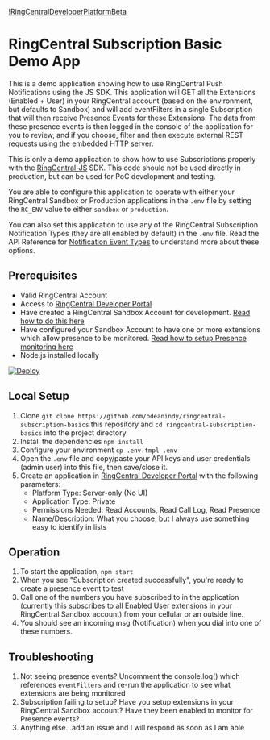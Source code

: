 [!RingCentralDeveloperPlatformBeta](https://raw.githubusercontent.com/bdeanindy/ringcentral-subscription-basics/master/rc4d_logo_2016.png)

# RingCentral Subscription Basic Demo App

This is a demo application showing how to use RingCentral Push Notifications using the JS SDK. This application will GET all the Extensions (Enabled + User) in your RingCentral account (based on the environment, but defaults to Sandbox) and will add eventFilters in a single Subscription that will then receive Presence Events for these Extensions. The data from these presence events is then logged in the console of the application for you to review, and if you choose, filter and then execute external REST requests using the embedded HTTP server.

This is only a demo application to show how to use Subscriptions properly with the [RingCentral-JS](https://github.com/ringcentral/ringcentral-js) SDK. This code should not be used directly in production, but can be used for PoC development and testing.

You are able to configure this application to operate with either your RingCentral Sandbox or Production applications in the `.env` file by setting the `RC_ENV` value to either `sandbox` or `production`.

You can also set this application to use any of the RingCentral Subscription Notification Types (they are all enabled by default) in the `.env` file. Read the API Reference for [Notification Event Types](https://developers.ringcentral.com/api-docs/latest/index.html#!#EventTypes.html) to understand more about these options.

## Prerequisites

* Valid RingCentral Account
* Access to [RingCentral Developer Portal](https://developer.ringcentral.com)
* Have created a RingCentral Sandbox Account for development. [Read how to do this here](https://developers.ringcentral.com/library/tutorials/test-account.html)
* Have configured your Sandbox Account to have one or more extensions which allow presence to be monitored. [Read how to setup Presence monitoring here](http://success.ringcentral.com/articles/en_US/RC_Knowledge_Article/How-to-choose-specific-user-extensions-to-monitor-for-Presence)
* Node.js installed locally

[![Deploy](https://www.herokucdn.com/deploy/button.svg)](https://heroku.com/deploy?template=https://github.com/bdeanindy/ringcentral-subscription-basics)

## Local Setup

1. Clone `git clone https://github.com/bdeanindy/ringcentral-subscription-basics` this repository and `cd ringcentral-subscription-basics` into the project directory
2. Install the dependencies `npm install`
3. Configure your environment `cp .env.tmpl .env`
4. Open the `.env` file and copy/paste your API keys and user credentials (admin user) into this file, then save/close it. 
5. Create an application in [RingCentral Developer Portal](https://developers.ringcentral.com/my-account.html#/create-app) with the following parameters:
    * Platform Type: Server-only (No UI)
    * Application Type: Private
    * Permissions Needed: Read Accounts, Read Call Log, Read Presence
    * Name/Description: What you choose, but I always use something easy to identify in lists


## Operation

1. To start the application, `npm start`
2. When you see "Subscription created successfully", you're ready to create a presence event to test
3. Call one of the numbers you have subscribed to in the application (currently this subscribes to all Enabled User extensions in your RingCentral Sandbox account) from your cellular or an outside line.
4. You should see an incoming msg (Notification) when you dial into one of these numbers.

## Troubleshooting

1. Not seeing presence events? Uncomment the console.log() which references `eventFilters` and re-run the application to see what extensions are being monitored
2. Subscription failing to setup? Have you setup extensions in your RingCentral Sandbox account? Have they been enabled to monitor for Presence events?
3. Anything else...add an issue and I will respond as soon as I am able
